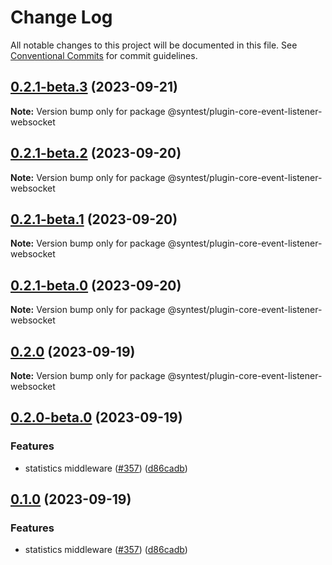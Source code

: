 # Change Log

All notable changes to this project will be documented in this file.
See [Conventional Commits](https://conventionalcommits.org) for commit guidelines.

## [0.2.1-beta.3](https://github.com/syntest-framework/syntest-core/compare/@syntest/plugin-core-event-listener-websocket@0.2.1-beta.2...@syntest/plugin-core-event-listener-websocket@0.2.1-beta.3) (2023-09-21)

**Note:** Version bump only for package @syntest/plugin-core-event-listener-websocket

## [0.2.1-beta.2](https://github.com/syntest-framework/syntest-core/compare/@syntest/plugin-core-event-listener-websocket@0.2.1-beta.1...@syntest/plugin-core-event-listener-websocket@0.2.1-beta.2) (2023-09-20)

**Note:** Version bump only for package @syntest/plugin-core-event-listener-websocket

## [0.2.1-beta.1](https://github.com/syntest-framework/syntest-core/compare/@syntest/plugin-core-event-listener-websocket@0.2.1-beta.0...@syntest/plugin-core-event-listener-websocket@0.2.1-beta.1) (2023-09-20)

**Note:** Version bump only for package @syntest/plugin-core-event-listener-websocket

## [0.2.1-beta.0](https://github.com/syntest-framework/syntest-core/compare/@syntest/plugin-core-event-listener-websocket@0.2.0...@syntest/plugin-core-event-listener-websocket@0.2.1-beta.0) (2023-09-20)

**Note:** Version bump only for package @syntest/plugin-core-event-listener-websocket

## [0.2.0](https://github.com/syntest-framework/syntest-core/compare/@syntest/plugin-core-event-listener-websocket@0.2.0-beta.0...@syntest/plugin-core-event-listener-websocket@0.2.0) (2023-09-19)

**Note:** Version bump only for package @syntest/plugin-core-event-listener-websocket

## [0.2.0-beta.0](https://github.com/syntest-framework/syntest-core/compare/@syntest/plugin-core-event-listener-websocket@0.1.0-beta.3...@syntest/plugin-core-event-listener-websocket@0.2.0-beta.0) (2023-09-19)

### Features

- statistics middleware ([#357](https://github.com/syntest-framework/syntest-core/issues/357)) ([d86cadb](https://github.com/syntest-framework/syntest-core/commit/d86cadb23523ce89688e98cc0805a8fee31e531d))

## [0.1.0](https://github.com/syntest-framework/syntest-core/compare/@syntest/plugin-core-event-listener-websocket@0.1.0-beta.3...@syntest/plugin-core-event-listener-websocket@0.1.0) (2023-09-19)

### Features

- statistics middleware ([#357](https://github.com/syntest-framework/syntest-core/issues/357)) ([d86cadb](https://github.com/syntest-framework/syntest-core/commit/d86cadb23523ce89688e98cc0805a8fee31e531d))

